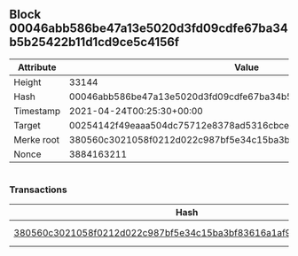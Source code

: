 ## Block 00046abb586be47a13e5020d3fd09cdfe67ba34b5b25422b11d1cd9ce5c4156f

Attribute | Value
--- | ---
Height | 33144
Hash | 00046abb586be47a13e5020d3fd09cdfe67ba34b5b25422b11d1cd9ce5c4156f
Timestamp | 2021-04-24T00:25:30+00:00
Target | 00254142f49eaaa504dc75712e8378ad5316cbcead634704b3734b6271167cc4
Merke root | 380560c3021058f0212d022c987bf5e34c15ba3bf83616a1af99bb87fcc2c09d
Nonce | 3884163211

```

```

### Transactions

Hash | Amount
--- | ---
[380560c3021058f0212d022c987bf5e34c15ba3bf83616a1af99bb87fcc2c09d](380560c3021058f0212d022c987bf5e34c15ba3bf83616a1af99bb87fcc2c09d.md) | 10.00000000 SKEPTI 
